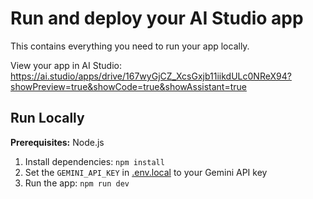 # Run and deploy your AI Studio app

This contains everything you need to run your app locally.

View your app in AI Studio: https://ai.studio/apps/drive/167wyGjCZ_XcsGxjb11iikdULc0NReX94?showPreview=true&showCode=true&showAssistant=true

## Run Locally

**Prerequisites:**  Node.js


1. Install dependencies:
   `npm install`
2. Set the `GEMINI_API_KEY` in [.env.local](.env.local) to your Gemini API key
3. Run the app:
   `npm run dev`
